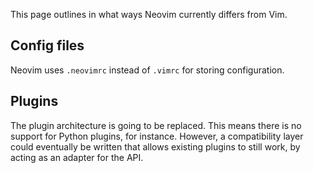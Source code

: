 This page outlines in what ways Neovim currently differs from Vim.

## Config files
Neovim uses `.neovimrc` instead of `.vimrc` for storing configuration.

## Plugins
The plugin architecture is going to be replaced. This means there is no support for Python plugins, for instance. However, a compatibility layer could eventually be written that allows existing plugins to still work, by acting as an adapter for the API.